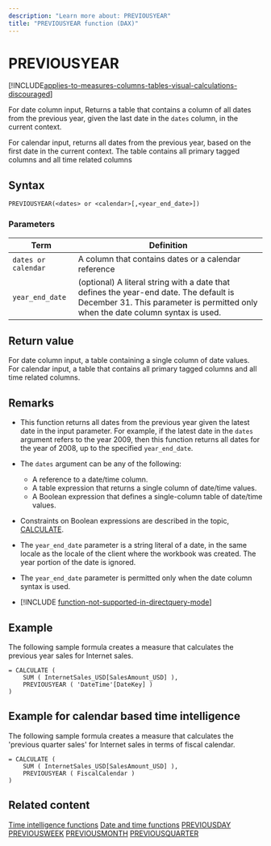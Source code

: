 ```yaml
---
description: "Learn more about: PREVIOUSYEAR"
title: "PREVIOUSYEAR function (DAX)"
---
```

# PREVIOUSYEAR

[!INCLUDE[applies-to-measures-columns-tables-visual-calculations-discouraged](includes/applies-to-measures-columns-tables-visual-calculations-discouraged.md)]

For date column input, Returns a table that contains a column of all dates from the previous year, given the last date in the `dates` column, in the current context.

For calendar input, returns all dates from the previous year, based on the first date in the current context. The table contains all primary tagged columns and all time related columns

## Syntax

```dax
PREVIOUSYEAR(<dates> or <calendar>[,<year_end_date>])
```

### Parameters

|Term|Definition|
|--------|--------------|
|`dates or calendar`|A column that contains dates or a calendar reference|
|`year_end_date`|(optional) A literal string with a date that defines the year-end date. The default is December 31. This parameter is permitted only when the date column syntax is used.|

## Return value

For date column input, a table containing a single column of date values.  
For calendar input, a table that contains all primary tagged columns and all time related columns.

## Remarks

- This function returns all dates from the previous year given the latest date in the input parameter. For example, if the latest date in the `dates` argument refers to the year 2009, then this function returns all dates for the year of 2008, up to the specified `year_end_date`.

- The `dates` argument can be any of the following:
  - A reference to a date/time column.
  - A table expression that returns a single column of date/time values.
  - A Boolean expression that defines a single-column table of date/time values.

- Constraints on Boolean expressions are described in the topic, [CALCULATE](calculate-function-dax.md).

- The `year_end_date` parameter is a string literal of a date, in the same locale as the locale of the client where the workbook was created. The year portion of the date is ignored.

- The `year_end_date` parameter is permitted only when the date column syntax is used.

- [!INCLUDE [function-not-supported-in-directquery-mode](includes/function-not-supported-in-directquery-mode.md)]

## Example

The following sample formula creates a measure that calculates the previous year sales for Internet sales.

```dax
= CALCULATE (
    SUM ( InternetSales_USD[SalesAmount_USD] ),
    PREVIOUSYEAR ( 'DateTime'[DateKey] )
)
```

## Example for calendar based time intelligence

The following sample formula creates a measure that calculates the 'previous quarter sales' for Internet sales in terms of fiscal calendar.

```dax
= CALCULATE (
    SUM ( InternetSales_USD[SalesAmount_USD] ),
    PREVIOUSYEAR ( FiscalCalendar )
)
```

## Related content

[Time intelligence functions](time-intelligence-functions-dax.md)
[Date and time functions](date-and-time-functions-dax.md)
[PREVIOUSDAY](previousday-function-dax.md)
[PREVIOUSWEEK](previousweek-function-dax.md)
[PREVIOUSMONTH](previousmonth-function-dax.md)
[PREVIOUSQUARTER](previousquarter-function-dax.md)
